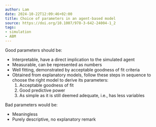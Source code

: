 ```yaml
---
author: Lam
date: 2024-10-22T12:09:46+02:00
title: Choice of parameters in an agent-based model
source: https://doi.org/10.1007/978-3-642-24004-1_2
tags:
- simulation
- ABM
---
```


Good parameters should be:

- Interpretable, have a direct implication to the simulated agent
- Measurable, can be represented as numbers
- Well fitting, demonstrated by acceptable goodness of fit criteria
- Obtained from explanatory models, follow these steps in sequence to choose the right model to derive its parameters:
  1. Acceptable goodness of fit
  1. Good predictive power
  1. As simple as it is still deemed adequate, i.e., has less variables

Bad parameters would be:

- Meaningless
- Purely descriptive, no explanatory remark
